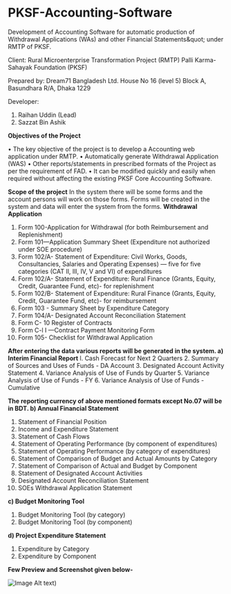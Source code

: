 # PKSF-Accounting-Software
Development of Accounting Software for automatic production of Withdrawal Applications (WAs) and other Financial Statements&amp;quot; under  RMTP of PKSF.

Client:
Rural Microenterprise Transformation Project (RMTP)
Palli Karma-Sahayak Foundation (PKSF)

Prepared by:
Dream71 Bangladesh Ltd.
House No 16 (level 5) Block A, Basundhara R/A, Dhaka 1229

Developer: 
1. Raihan Uddin (Lead)
2. Sazzat Bin Ashik

**Objectives of the Project**

• The key objective of the project is to develop a Accounting web application under
RMTP.
• Automatically generate Withdrawal Application (WAS)
• Other reports/statements in prescribed formats of the Project as per the
requirement of FAD.
• It can be modified quickly and easily when required without affecting the existing
PKSF Core Accounting Software.

**Scope of the project**
In the system there will be some forms and the account persons will work on those forms.
Forms will be created in the system and data will enter the system from the forms.
**Withdrawal Application**
1. Form 100-Application for Withdrawal (for both Reimbursement and
Replenishment)
2. Form 101—Application Summary Sheet (Expenditure not authorized under SOE
procedure)
3. Form 102/A- Statement of Expenditure: Civil Works, Goods, Consultancies,
Salaries and Operating Expenses) — five for five categories (CAT Il, Ill, IV, V and
VI) of expenditures
4. Form 102/A- Statement of Expenditure: Rural Finance (Grants, Equity, Credit,
Guarantee Fund, etc)- for replenishment
5. Form 102/B- Statement of Expenditure: Rural Finance (Grants, Equity, Credit,
Guarantee Fund, etc)- for reimbursement
6. Form 103 - Summary Sheet by Expenditure Category
7. Form 104/A- Designated Account Reconciliation Statement
8. Form C- 10 Register of Contracts
9. Form C-l I —Contract Payment Monitoring Form
10. Form 105- Checklist for Withdrawal Application

**After entering the data various reports will be generated in the system.
a) Interim Financial Report**
l. Cash Forecast for Next 2 Quarters
2. Summary of Sources and Uses of Funds - DA Account
3. Designated Account Activity Statement
4. Variance Analysis of Use of Funds by Quarter
5. Variance Analysis of Use of Funds - FY
6. Variance Analysis of Use of Funds - Cumulative

**The reporting currency of above mentioned formats except No.07 will be in BDT.
b) Annual Financial Statement**
1. Statement of Financial Position
2. Income and Expenditure Statement
3. Statement of Cash Flows
4. Statement of Operating Performance (by component of expenditures)
5. Statement of Operating Performance (by category of expenditures)
6. Statement of Comparison of Budget and Actual Amounts by Category
7. Statement of Comparison of Actual and Budget by Component
8. Statement of Designated Account Activities
9. Designated Account Reconciliation Statement
10. SOEs Withdrawal Application Statement

**c) Budget Monitoring Tool**
1. Budget Monitoring Tool (by category)
2. Budget Monitoring Tool (by component)

**d) Project Expenditure Statement**
1. Expenditure by Category
2. Expenditure by Component

**Few Preview and Screenshot given below-**

![Image Alt text](/images/img.jpg "Optional title"))
